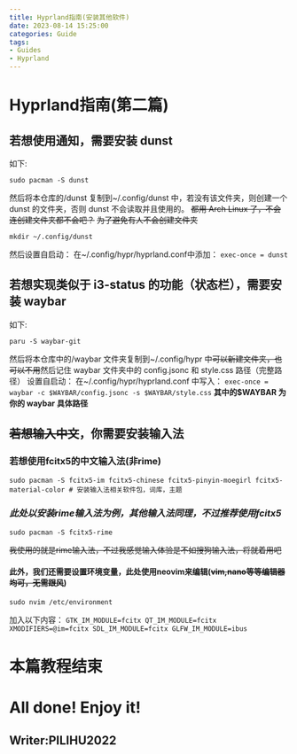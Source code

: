 ```yaml
---
title: Hyprland指南(安装其他软件)
date: 2023-08-14 15:25:00
categories: Guide
tags:
- Guides
- Hyprland
---
```


# Hyprland指南(第二篇)
## 若想使用通知，需要安装 dunst
如下:
```
sudo pacman -S dunst
```
然后将本仓库的/dunst 复制到~/.config/dunst 中，若没有该文件夹，则创建一个 dunst 的文件夹，否则 dunst 不会读取并且使用的。
~~都用 Arch Linux 了，不会连创建文件夹都不会吧？~~
~~为了避免有人不会创建文件夹~~
```
mkdir ~/.config/dunst
```
然后设置自启动：
在~/.config/hypr/hyprland.conf中添加：
`
exec-once = dunst
`
## 若想实现类似于 i3-status 的功能（状态栏），需要安装 waybar
如下:
```
paru -S waybar-git
```
然后将本仓库中的/waybar 文件夹复制到~/.config/hypr 中~~可以新建文件夹，也可以不用~~然后记住 waybar 文件夹中的 config.jsonc 和 style.css 路径（完整路径）
设置自启动：
在~/.config/hypr/hyprland.conf 中写入：
`
exec-once = waybar -c $WAYBAR/config.jsonc -s $WAYBAR/style.css
`
**其中的$WAYBAR 为你的 waybar 具体路径**
## ~~若想输入中文~~，你需要安装输入法
### 若想使用fcitx5的中文输入法(非rime)
```
sudo pacman -S fcitx5-im fcitx5-chinese fcitx5-pinyin-moegirl fcitx5-material-color # 安装输入法相关软件包，词库，主题 
```
### *此处以安装rime输入法为例，其他输入法同理，不过推荐使用fcitx5*
```
sudo pacman -S fcitx5-rime
```
~~我使用的就是rime输入法，不过我感觉输入体验是不如搜狗输入法，将就着用吧~~
#### 此外，我们还需要设置环境变量，此处使用neovim来编辑(~~vim,nano等等编辑器均可，无需跟风~~)
```
sudo nvim /etc/environment
```
加入以下内容：
`
GTK_IM_MODULE=fcitx
QT_IM_MODULE=fcitx
XMODIFIERS=@im=fcitx
SDL_IM_MODULE=fcitx
GLFW_IM_MODULE=ibus
`

# 本篇教程结束

# All done! Enjoy it!
## Writer:PILIHU2022
